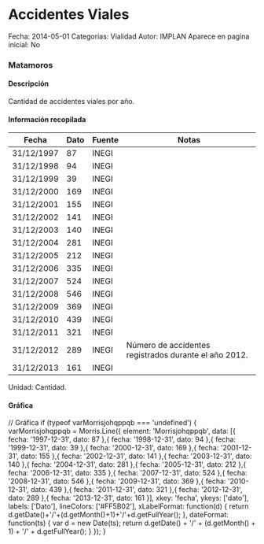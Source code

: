 Accidentes Viales
=====

Fecha: 2014-05-01
Categorías: Vialidad
Autor: IMPLAN
Aparece en pagina inicial: No

### Matamoros

#### Descripción

Cantidad de accidentes viales por año.

<!-- break -->

#### Información recopilada

<table class="table table-hover table-bordered matriz">
  <thead>
    <tr><th>Fecha</th><th>Dato</th><th>Fuente</th><th>Notas</th></tr>
  </thead>
  <tbody>
    <tr><td class="centrado">31/12/1997</td><td class="derecha">87</td><td>INEGI</td><td></td></tr>
    <tr><td class="centrado">31/12/1998</td><td class="derecha">94</td><td>INEGI</td><td></td></tr>
    <tr><td class="centrado">31/12/1999</td><td class="derecha">39</td><td>INEGI</td><td></td></tr>
    <tr><td class="centrado">31/12/2000</td><td class="derecha">169</td><td>INEGI</td><td></td></tr>
    <tr><td class="centrado">31/12/2001</td><td class="derecha">155</td><td>INEGI</td><td></td></tr>
    <tr><td class="centrado">31/12/2002</td><td class="derecha">141</td><td>INEGI</td><td></td></tr>
    <tr><td class="centrado">31/12/2003</td><td class="derecha">140</td><td>INEGI</td><td></td></tr>
    <tr><td class="centrado">31/12/2004</td><td class="derecha">281</td><td>INEGI</td><td></td></tr>
    <tr><td class="centrado">31/12/2005</td><td class="derecha">212</td><td>INEGI</td><td></td></tr>
    <tr><td class="centrado">31/12/2006</td><td class="derecha">335</td><td>INEGI</td><td></td></tr>
    <tr><td class="centrado">31/12/2007</td><td class="derecha">524</td><td>INEGI</td><td></td></tr>
    <tr><td class="centrado">31/12/2008</td><td class="derecha">546</td><td>INEGI</td><td></td></tr>
    <tr><td class="centrado">31/12/2009</td><td class="derecha">369</td><td>INEGI</td><td></td></tr>
    <tr><td class="centrado">31/12/2010</td><td class="derecha">439</td><td>INEGI</td><td></td></tr>
    <tr><td class="centrado">31/12/2011</td><td class="derecha">321</td><td>INEGI</td><td></td></tr>
    <tr><td class="centrado">31/12/2012</td><td class="derecha">289</td><td>INEGI</td><td>Número de accidentes registrados durante el año 2012.</td></tr>
    <tr><td class="centrado">31/12/2013</td><td class="derecha">161</td><td>INEGI</td><td></td></tr>
  </tbody>
</table>

Unidad: Cantidad.

#### Gráfica

<div id="Morrisjohqppqb" class="grafica"></div>
  // Gráfica
  if (typeof varMorrisjohqppqb === 'undefined') {
    varMorrisjohqppqb = Morris.Line({
      element: 'Morrisjohqppqb',
      data: [{ fecha: '1997-12-31', dato: 87 },{ fecha: '1998-12-31', dato: 94 },{ fecha: '1999-12-31', dato: 39 },{ fecha: '2000-12-31', dato: 169 },{ fecha: '2001-12-31', dato: 155 },{ fecha: '2002-12-31', dato: 141 },{ fecha: '2003-12-31', dato: 140 },{ fecha: '2004-12-31', dato: 281 },{ fecha: '2005-12-31', dato: 212 },{ fecha: '2006-12-31', dato: 335 },{ fecha: '2007-12-31', dato: 524 },{ fecha: '2008-12-31', dato: 546 },{ fecha: '2009-12-31', dato: 369 },{ fecha: '2010-12-31', dato: 439 },{ fecha: '2011-12-31', dato: 321 },{ fecha: '2012-12-31', dato: 289 },{ fecha: '2013-12-31', dato: 161 }],
      xkey: 'fecha',
      ykeys: ['dato'],
      labels: ['Dato'],
      lineColors: ['#FF5B02'],
      xLabelFormat: function(d) { return d.getDate()+'/'+(d.getMonth()+1)+'/'+d.getFullYear(); },
      dateFormat: function(ts) { var d = new Date(ts); return d.getDate() + '/' + (d.getMonth() + 1) + '/' + d.getFullYear(); }
    });
  }
